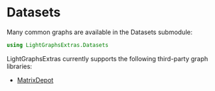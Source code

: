 # Datasets
Many common graphs are available in the Datasets submodule:
```julia
using LightGraphsExtras.Datasets
```
LightGraphsExtras currently supports the following third-party graph libraries:
- [MatrixDepot](https://github.com/weijianzhang/MatrixDepot.jl)

